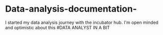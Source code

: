 # Data-analysis-documentation-
I started my data analysis journey with the incubator hub. I'm open minded and optimistic about this #DATA ANALYST IN A BIT
